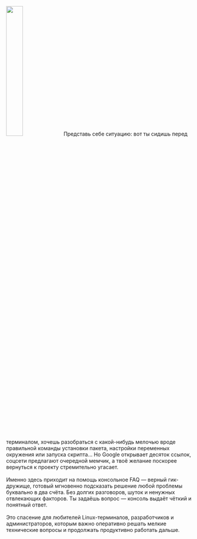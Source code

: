 <img src="https://images.steamusercontent.com/ugc/1834656964206204669/AFBD9AC7823BF5E0DFEE9904A5FAAE3E864D93E6/?imw=512&amp;imh=512&amp;ima=fit&amp;impolicy=Letterbox&amp;imcolor=%23000000&amp;letterbox=true" width="30%" />
Представь себе ситуацию: вот ты сидишь перед терминалом, хочешь разобраться с какой-нибудь мелочью вроде правильной команды установки пакета, настройки переменных окружения или запуска скрипта… Но Google открывает десяток ссылок, соцсети предлагают очередной мемчик, а твоё желание поскорее вернуться к проекту стремительно угасает.
<br><br>
Именно здесь приходит на помощь консольное FAQ — верный гик-дружище, готовый мгновенно подсказать решение любой проблемы буквально в два счёта. Без долгих разговоров, шуток и ненужных отвлекающих факторов. Ты задаёшь вопрос — консоль выдаёт чёткий и понятный ответ.
<br><br>
Это спасение для любителей Linux-терминалов, разработчиков и администраторов, которым важно оперативно решать мелкие технические вопросы и продолжать продуктивно работать дальше.

